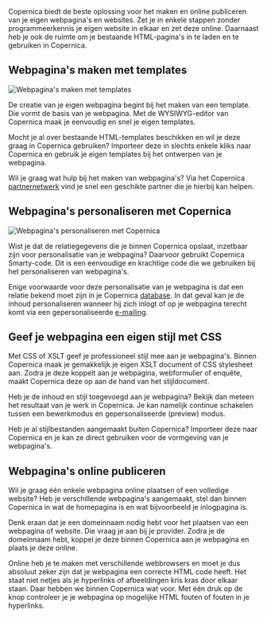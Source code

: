 Copernica biedt de beste oplossing voor het maken en online publiceren
van je eigen webpagina's en websites. Zet je in enkele stappen zonder
programmeerkennis je eigen website in elkaar en zet deze online.
Daarnaast heb je ook de ruimte om je bestaande HTML-pagina's in te laden
en te gebruiken in Copernica.

Webpagina's maken met templates
-------------------------------

![Webpagina's maken met
templates](Copernicacom/nl-webpaginas-templates.png "Webpagina's maken met templates")

De creatie van je eigen webpagina begint bij het maken van een template.
Die vormt de basis van je webpagina. Met de WYSIWYG-editor van Copernica
maak je eenvoudig en snel je eigen templates.

Mocht je al over bestaande HTML-templates beschikken en wil je deze
graag in Copernica gebruiken? Importeer deze in slechts enkele kliks
naar Copernica en gebruik je eigen templates bij het ontwerpen van je
webpagina.

Wil je graag wat hulp bij het maken van webpagina's? Via het Copernica
[partnernetwerk](http://www.copernica.com/nl/partners/haal-het-maximale-uit-de-partnerlicentie "Ontdek ons parnerprogramma")
vind je snel een geschikte partner die je hierbij kan helpen.

Webpagina's personaliseren met Copernica
----------------------------------------

![Webpagina's personaliseren met
Copernica](Copernicacom/nl-webpaginas-personalisatie.png "Webpagina's personaliseren met Copernica")

Wist je dat de relatiegegevens die je binnen Copernica opslaat,
inzetbaar zijn voor personalisatie van je webpagina? Daarvoor gebruikt
Copernica Smarty-code. Dit is een eenvoudige en krachtige code die we
gebruiken bij het personaliseren van webpagina's.

Enige voorwaarde voor deze personalisatie van je webpagina is dat een
relatie bekend moet zijn in je Copernica
[database](http://www.copernica.com/nl/functies/profielen/maak-je-eigen-database "Je eigen database(s) maken en beheren").
In dat geval kan je de inhoud personaliseren wanneer hij zich inlogt of
op je webpagina terecht komt via een gepersonaliseerde
[e-mailing](http://www.copernica.com/nl/functies/e-mailings/maak-zelf-slimme-e-mailings "Zelf slimme emailings maken").

Geef je webpagina een eigen stijl met CSS
-----------------------------------------

Met CSS of XSLT geef je professioneel stijl mee aan je webpagina's.
Binnen Copernica maak je gemakkelijk je eigen XSLT document of CSS
stylesheet aan. Zodra je deze koppelt aan je webpagina, webformulier of
enquête, maakt Copernica deze op aan de hand van het stijldocument.

Heb je de inhoud en stijl toegevoegd aan je webpagina? Bekijk dan meteen
het resultaat van je werk in Copernica. Je kan namelijk continue
schakelen tussen een bewerkmodus en gepersonaliseerde (preview) modus.

Heb je al stijlbestanden aangemaakt buiten Copernica? Importeer deze
naar Copernica en je kan ze direct gebruiken voor de vormgeving van je
webpagina's.

Webpagina's online publiceren
-----------------------------

Wil je graag één enkele webpagina online plaatsen of een volledige
website? Heb je verschillende webpagina's aangemaakt, stel dan binnen
Copernica in wat de homepagina is en wat bijvoorbeeld je inlogpagina is.

Denk eraan dat je een domeinnaam nodig hebt voor het plaatsen van een
webpagina of website. Die vraag je aan bij je provider. Zodra je de
domeinnaam hebt, koppel je deze binnen Copernica aan je webpagina en
plaats je deze online.

Online heb je te maken met verschillende webbrowsers en moet je dus
absoluut zeker zijn dat je webpagina een correcte HTML code heeft. Het
staat niet netjes als je hyperlinks of afbeeldingen kris kras door
elkaar staan. Daar hebben we binnen Copernica wat voor. Met één druk op
de knop controleer je je webpagina op mogelijke HTML fouten of fouten in
je hyperlinks.
